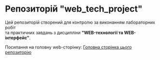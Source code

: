 # Репозиторій "web_tech_project"

Цей репозиторій створений для контролю за виконанням лабораторних робіт  
та практичних завдань з дисципліни **"WEB-технології та WEB-інтерфейс"**.

Посилання на головну web-сторінку:
[Головна сторінка цього репозиторію](https://volodey17.github.io/web_tech_project/)